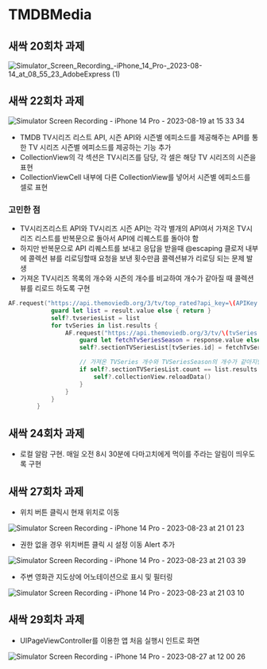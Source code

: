 # TMDBMedia

## 새싹 20회차 과제

![Simulator_Screen_Recording_-_iPhone_14_Pro_-_2023-08-14_at_08_55_23_AdobeExpress (1)](https://github.com/Kim-Junhwan/TMDBMedia/assets/58679737/527b89a7-c885-4062-be81-b4d0efc91dd1)

## 새싹 22회차 과제

![Simulator Screen Recording - iPhone 14 Pro - 2023-08-19 at 15 33 34](https://github.com/Kim-Junhwan/TMDBMedia/assets/58679737/f2715f2d-e048-451e-a577-a2ac08a77672)

- TMDB TV시리즈 리스트 API, 시즌 API와 시즌별 에피소드를 제공해주는 API를 통한 TV 시리즈 시즌별 에피소드를 제공하는 기능 추가
- CollectionView의 각 섹션은 TV시리즈를 담당, 각 셀은 해당 TV 시리즈의 시즌을 표현
- CollectionViewCell 내부에 다른 CollectionView를 넣어서 시즌별 에피소드를 셀로 표현

### 고민한 점
  
- TV시리즈리스트 API와 TV시리즈 시즌 API는 각각 별개의 API여서 가져온 TV시리즈 리스트를 반복문으로 돌아서 API에 리퀘스트를 돌아야 함
- 하지만 반복문으로 API 리퀘스트를 보내고 응답을 받을때 @escaping 클로저 내부에 콜렉션 뷰를 리로딩할때 요청을 보낸 횟수만큼 콜렉션뷰가 리로딩 되는 문제 발생
- 가져온 TV시리즈 목록의 개수와 시즌의 개수를 비교하여 개수가 같아질 때 콜렉션 뷰를 리로드 하도록 구현

```swift
AF.request("https://api.themoviedb.org/3/tv/top_rated?api_key=\(APIKey.tmdsAPIKey)", method: .get).validate().responseDecodable(of: TVSeriesList.self) { [weak self] result in
            guard let list = result.value else { return }
            self?.tvseriesList = list
            for tvSeries in list.results {
                AF.request("https://api.themoviedb.org/3/tv/\(tvSeries.id)?api_key=\(APIKey.tmdsAPIKey)").validate().responseDecodable(of: TVSeriesSeason.self) { response in
                    guard let fetchTvSeriesSeason = response.value else { return }
                    self?.sectionTVSeriesList[tvSeries.id] = fetchTvSeriesSeason

                    // 가져온 TVSeries 개수와 TVSeriesSeason의 개수가 같아지면 reload 수행
                    if self?.sectionTVSeriesList.count == list.results.count {
                        self?.collectionView.reloadData()
                    }
                }
            }
        }
```

## 새싹 24회차 과제

- 로컬 알람 구현. 매일 오전 8시 30분에 다마고치에게 먹이를 주라는 알림이 띄우도록 구현

## 새싹 27회차 과제


- 위치 버튼 클릭시 현재 위치로 이동

![Simulator Screen Recording - iPhone 14 Pro - 2023-08-23 at 21 01 23](https://github.com/Kim-Junhwan/TMDBMedia/assets/58679737/763ae42f-8a6a-4583-8e33-aee9d6add31d)

- 권한 없을 경우 위치버튼 클릭 시 설정 이동 Alert 추가

![Simulator Screen Recording - iPhone 14 Pro - 2023-08-23 at 21 03 39](https://github.com/Kim-Junhwan/TMDBMedia/assets/58679737/d1c4ab63-e6b7-41ac-baed-5ced9e652448)

- 주변 영화관 지도상에 어노테이션으로 표시 및 필터링
  
![Simulator Screen Recording - iPhone 14 Pro - 2023-08-23 at 21 03 10](https://github.com/Kim-Junhwan/TMDBMedia/assets/58679737/6d4e745e-ac4d-4e0b-a7a1-8b2735d1f9da)

## 새싹 29회차 과제

- UIPageViewController를 이용한 앱 처음 실행시 인트로 화면
  
![Simulator Screen Recording - iPhone 14 Pro - 2023-08-27 at 12 00 26](https://github.com/Kim-Junhwan/TMDBMedia/assets/58679737/62df6b10-fe22-41a0-af6b-5e900de5258c)

